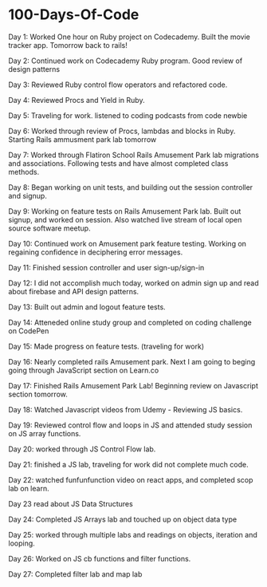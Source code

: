# 100-Days-Of-Code
Day 1: Worked One hour on Ruby project on Codecademy. Built the movie tracker app. Tomorrow back to rails! 

Day 2: Continued work on Codecademy Ruby program. Good review of design patterns

Day 3: Reviewed Ruby control flow operators and refactored code.

Day 4: Reviewed Procs and Yield in Ruby. 

Day 5: Traveling for work. listened to coding podcasts from code newbie

Day 6: Worked through review of Procs, lambdas and blocks in Ruby. Starting Rails ammusment park lab tomorrow

Day 7: Worked through Flatiron School Rails Amusement Park lab migrations and associations. Following tests and have almost completed class methods. 

Day 8: Began working on unit tests, and building out the session controller and signup.

Day 9: Working on feature tests on Rails Amusement Park lab. Built out signup, and worked on session. Also watched live stream of local open source software meetup. 

Day 10: Continued work on Amusement park feature testing. Working on regaining confidence in deciphering error messages. 

Day 11: Finished session controller and user sign-up/sign-in

Day 12: I did not accomplish much today, worked on admin sign up and read about firebase and API design patterns. 

Day 13: Built out admin and logout feature tests.

Day 14: Atteneded online study group and completed on coding challenge on CodePen

Day 15: Made progress on feature tests. (traveling for work)

Day 16: Nearly completed rails Amusement park. Next I am going to beging going through JavaScript section on Learn.co

Day 17: Finished Rails Amusement Park Lab! Beginning review on Javascript section tomorrow. 

Day 18: Watched Javascript videos from Udemy - Reviewing JS basics. 

Day 19: Reviewed control flow and loops in JS and attended study session on JS array functions.

Day 20: worked through JS Control Flow lab. 

Day 21: finished a JS lab, traveling for work did not complete much code. 

Day 22: watched funfunfunction video on react apps, and completed scop lab on learn.

Day 23 read about JS Data Structures

Day 24: Completed JS Arrays lab and touched up on object data type

Day 25: worked through multiple labs and readings on objects, iteration and looping.

Day 26: Worked on JS cb functions and filter functions. 

Day 27: Completed filter lab and map lab
